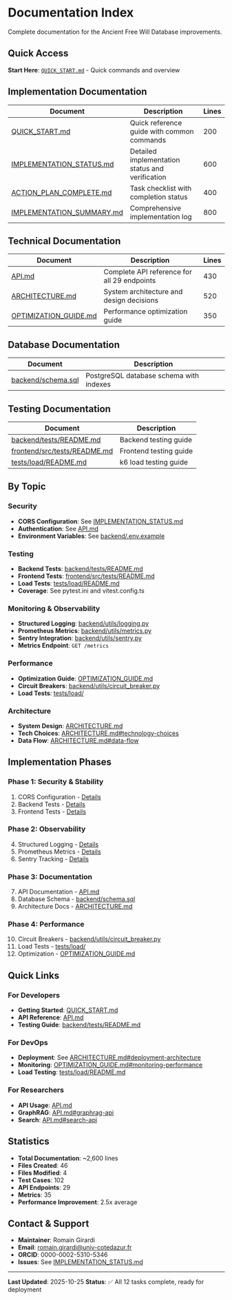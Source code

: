 # Documentation Index

Complete documentation for the Ancient Free Will Database improvements.

## Quick Access

**Start Here**: [`QUICK_START.md`](../QUICK_START.md) - Quick commands and overview

## Implementation Documentation

| Document | Description | Lines |
|----------|-------------|-------|
| [QUICK_START.md](../QUICK_START.md) | Quick reference guide with common commands | 200 |
| [IMPLEMENTATION_STATUS.md](../IMPLEMENTATION_STATUS.md) | Detailed implementation status and verification | 600 |
| [ACTION_PLAN_COMPLETE.md](../ACTION_PLAN_COMPLETE.md) | Task checklist with completion status | 400 |
| [IMPLEMENTATION_SUMMARY.md](../IMPLEMENTATION_SUMMARY.md) | Comprehensive implementation log | 800 |

## Technical Documentation

| Document | Description | Lines |
|----------|-------------|-------|
| [API.md](../API.md) | Complete API reference for all 29 endpoints | 430 |
| [ARCHITECTURE.md](ARCHITECTURE.md) | System architecture and design decisions | 520 |
| [OPTIMIZATION_GUIDE.md](OPTIMIZATION_GUIDE.md) | Performance optimization guide | 350 |

## Database Documentation

| Document | Description |
|----------|-------------|
| [backend/schema.sql](../backend/schema.sql) | PostgreSQL database schema with indexes |

## Testing Documentation

| Document | Description |
|----------|-------------|
| [backend/tests/README.md](../backend/tests/README.md) | Backend testing guide |
| [frontend/src/tests/README.md](../frontend/src/tests/README.md) | Frontend testing guide |
| [tests/load/README.md](../tests/load/README.md) | k6 load testing guide |

## By Topic

### Security
- **CORS Configuration**: See [IMPLEMENTATION_STATUS.md](../IMPLEMENTATION_STATUS.md#cors-configuration)
- **Authentication**: See [API.md](../API.md#authentication)
- **Environment Variables**: See [backend/.env.example](../backend/.env.example)

### Testing
- **Backend Tests**: [backend/tests/README.md](../backend/tests/README.md)
- **Frontend Tests**: [frontend/src/tests/README.md](../frontend/src/tests/README.md)
- **Load Tests**: [tests/load/README.md](../tests/load/README.md)
- **Coverage**: See pytest.ini and vitest.config.ts

### Monitoring & Observability
- **Structured Logging**: [backend/utils/logging.py](../backend/utils/logging.py)
- **Prometheus Metrics**: [backend/utils/metrics.py](../backend/utils/metrics.py)
- **Sentry Integration**: [backend/utils/sentry.py](../backend/utils/sentry.py)
- **Metrics Endpoint**: `GET /metrics`

### Performance
- **Optimization Guide**: [OPTIMIZATION_GUIDE.md](OPTIMIZATION_GUIDE.md)
- **Circuit Breakers**: [backend/utils/circuit_breaker.py](../backend/utils/circuit_breaker.py)
- **Load Tests**: [tests/load/](../tests/load/)

### Architecture
- **System Design**: [ARCHITECTURE.md](ARCHITECTURE.md)
- **Tech Choices**: [ARCHITECTURE.md#technology-choices](ARCHITECTURE.md#technology-choices)
- **Data Flow**: [ARCHITECTURE.md#data-flow](ARCHITECTURE.md#data-flow)

## Implementation Phases

### Phase 1: Security & Stability
1. CORS Configuration - [Details](../IMPLEMENTATION_STATUS.md#task-1-fix-cors-configuration)
2. Backend Tests - [Details](../IMPLEMENTATION_STATUS.md#task-2-add-backend-unit-tests)
3. Frontend Tests - [Details](../IMPLEMENTATION_STATUS.md#task-3-add-frontend-unit-tests)

### Phase 2: Observability
4. Structured Logging - [Details](../IMPLEMENTATION_STATUS.md#task-4-implement-structured-logging)
5. Prometheus Metrics - [Details](../IMPLEMENTATION_STATUS.md#task-5-add-prometheus-metrics)
6. Sentry Tracking - [Details](../IMPLEMENTATION_STATUS.md#task-6-set-up-error-tracking)

### Phase 3: Documentation
7. API Documentation - [API.md](../API.md)
8. Database Schema - [backend/schema.sql](../backend/schema.sql)
9. Architecture Docs - [ARCHITECTURE.md](ARCHITECTURE.md)

### Phase 4: Performance
10. Circuit Breakers - [backend/utils/circuit_breaker.py](../backend/utils/circuit_breaker.py)
11. Load Tests - [tests/load/](../tests/load/)
12. Optimization - [OPTIMIZATION_GUIDE.md](OPTIMIZATION_GUIDE.md)

## Quick Links

### For Developers
- **Getting Started**: [QUICK_START.md](../QUICK_START.md)
- **API Reference**: [API.md](../API.md)
- **Testing Guide**: [backend/tests/README.md](../backend/tests/README.md)

### For DevOps
- **Deployment**: See [ARCHITECTURE.md#deployment-architecture](ARCHITECTURE.md#deployment-architecture)
- **Monitoring**: [OPTIMIZATION_GUIDE.md#monitoring-performance](OPTIMIZATION_GUIDE.md#monitoring-performance)
- **Load Testing**: [tests/load/README.md](../tests/load/README.md)

### For Researchers
- **API Usage**: [API.md](../API.md)
- **GraphRAG**: [API.md#graphrag-api](../API.md#graphrag-api)
- **Search**: [API.md#search-api](../API.md#search-api)

## Statistics

- **Total Documentation**: ~2,600 lines
- **Files Created**: 46
- **Files Modified**: 4
- **Test Cases**: 102
- **API Endpoints**: 29
- **Metrics**: 35
- **Performance Improvement**: 2.5x average

## Contact & Support

- **Maintainer**: Romain Girardi
- **Email**: romain.girardi@univ-cotedazur.fr
- **ORCID**: 0000-0002-5310-5346
- **Issues**: See [IMPLEMENTATION_STATUS.md](../IMPLEMENTATION_STATUS.md#known-issues--solutions)

---

**Last Updated**: 2025-10-25
**Status**: ✅ All 12 tasks complete, ready for deployment
